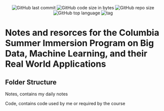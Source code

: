<div align="center">
  <img alt="GitHub last commit" src="https://img.shields.io/github/last-commit/Ferryistaken/ml-big-data-application-columbia">
  <img alt="GitHub code size in bytes" src="https://img.shields.io/github/languages/code-size/Ferryistaken/ml-big-data-application-columbia">
  <img alt="GitHub repo size" src="https://img.shields.io/github/repo-size/Ferryistaken/ml-big-data-application-columbia">
  <img alt="GitHub top language" src="https://img.shields.io/github/languages/top/Ferryistaken/ml-big-data-application-columbia">
  <img alt="tag" src="https://img.shields.io/badge/idkwiad-true-brightgreen">
</div>

# Notes and resorces for the Columbia Summer Immersion Program on Big Data, Machine Learning, and their Real World Applications

## Folder Structure

Notes, contains my daily notes

Code, contains code used by me or required by the course

